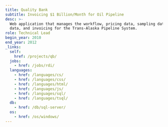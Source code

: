 ```yaml
---
title: Quality Bank
subtitle: Invoicing $1 Billion/Month for Oil Pipeline
desc: >-
  Web application that manages the workflow, pricing data, sampling data, volume
  data, and invoicing for the Trans-Alaska Pipeline System.
role: Technical Lead
begin_year: 2010
end_year: 2012
_links:
  self:
    href: /projects/qb/
  jobs:
    - href: /jobs/rdi/
  languages:
    - href: /languages/cs/
    - href: /languages/css/
    - href: /languages/html/
    - href: /languages/js/
    - href: /languages/sql/
    - href: /languages/tsql/
  db:
    - href: /db/sql-server/
  os:
    - href: /os/windows/
---
```

